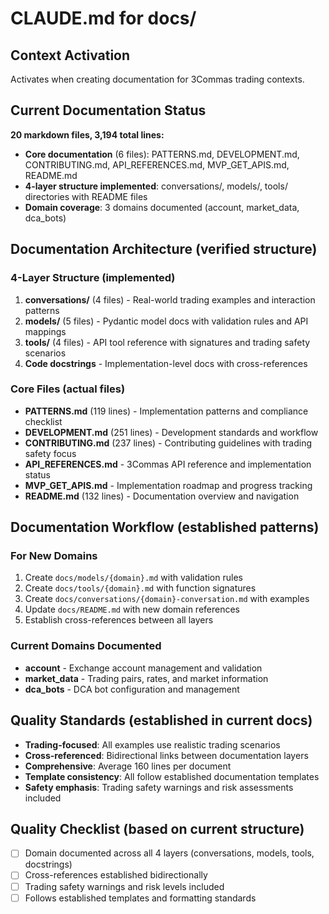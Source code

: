 # CLAUDE.md for docs/

## Context Activation
Activates when creating documentation for 3Commas trading contexts.

## Current Documentation Status
**20 markdown files, 3,194 total lines:**
- **Core documentation** (6 files): PATTERNS.md, DEVELOPMENT.md, CONTRIBUTING.md, API_REFERENCES.md, MVP_GET_APIS.md, README.md
- **4-layer structure implemented**: conversations/, models/, tools/ directories with README files
- **Domain coverage**: 3 domains documented (account, market_data, dca_bots)

## Documentation Architecture (verified structure)

### 4-Layer Structure (implemented)
1. **conversations/** (4 files) - Real-world trading examples and interaction patterns
2. **models/** (5 files) - Pydantic model docs with validation rules and API mappings  
3. **tools/** (4 files) - API tool reference with signatures and trading safety scenarios
4. **Code docstrings** - Implementation-level docs with cross-references

### Core Files (actual files)
- **PATTERNS.md** (119 lines) - Implementation patterns and compliance checklist
- **DEVELOPMENT.md** (251 lines) - Development standards and workflow  
- **CONTRIBUTING.md** (237 lines) - Contributing guidelines with trading safety focus
- **API_REFERENCES.md** - 3Commas API reference and implementation status
- **MVP_GET_APIS.md** - Implementation roadmap and progress tracking
- **README.md** (132 lines) - Documentation overview and navigation

## Documentation Workflow (established patterns)

### For New Domains
1. Create `docs/models/{domain}.md` with validation rules
2. Create `docs/tools/{domain}.md` with function signatures  
3. Create `docs/conversations/{domain}-conversation.md` with examples
4. Update `docs/README.md` with new domain references
5. Establish cross-references between all layers

### Current Domains Documented
- **account** - Exchange account management and validation
- **market_data** - Trading pairs, rates, and market information
- **dca_bots** - DCA bot configuration and management

## Quality Standards (established in current docs)
- **Trading-focused**: All examples use realistic trading scenarios
- **Cross-referenced**: Bidirectional links between documentation layers
- **Comprehensive**: Average 160 lines per document
- **Template consistency**: All follow established documentation templates
- **Safety emphasis**: Trading safety warnings and risk assessments included

## Quality Checklist (based on current structure)
- [ ] Domain documented across all 4 layers (conversations, models, tools, docstrings)
- [ ] Cross-references established bidirectionally
- [ ] Trading safety warnings and risk levels included
- [ ] Follows established templates and formatting standards